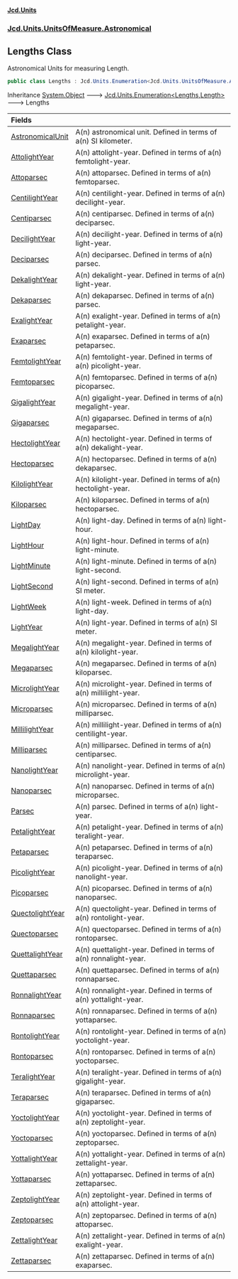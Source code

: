 #### [Jcd.Units](index.md 'index')
### [Jcd.Units.UnitsOfMeasure.Astronomical](Jcd.Units.UnitsOfMeasure.Astronomical.md 'Jcd.Units.UnitsOfMeasure.Astronomical')

## Lengths Class

Astronomical Units for measuring Length.

```csharp
public class Lengths : Jcd.Units.Enumeration<Jcd.Units.UnitsOfMeasure.Astronomical.Lengths, Jcd.Units.UnitTypes.Length>
```

Inheritance [System.Object](https://docs.microsoft.com/en-us/dotnet/api/System.Object 'System.Object') &#129106; [Jcd.Units.Enumeration&lt;](Jcd.Units.Enumeration_TEnumeration,T_.md 'Jcd.Units.Enumeration<TEnumeration,T>')[Lengths](Jcd.Units.UnitsOfMeasure.Astronomical.Lengths.md 'Jcd.Units.UnitsOfMeasure.Astronomical.Lengths')[,](Jcd.Units.Enumeration_TEnumeration,T_.md 'Jcd.Units.Enumeration<TEnumeration,T>')[Length](Jcd.Units.UnitTypes.Length.md 'Jcd.Units.UnitTypes.Length')[&gt;](Jcd.Units.Enumeration_TEnumeration,T_.md 'Jcd.Units.Enumeration<TEnumeration,T>') &#129106; Lengths

| Fields | |
| :--- | :--- |
| [AstronomicalUnit](Jcd.Units.UnitsOfMeasure.Astronomical.Lengths.AstronomicalUnit.md 'Jcd.Units.UnitsOfMeasure.Astronomical.Lengths.AstronomicalUnit') | A(n) astronomical unit. Defined in terms of a(n) SI kilometer. |
| [AttolightYear](Jcd.Units.UnitsOfMeasure.Astronomical.Lengths.AttolightYear.md 'Jcd.Units.UnitsOfMeasure.Astronomical.Lengths.AttolightYear') | A(n) attolight-year. Defined in terms of a(n) femtolight-year. |
| [Attoparsec](Jcd.Units.UnitsOfMeasure.Astronomical.Lengths.Attoparsec.md 'Jcd.Units.UnitsOfMeasure.Astronomical.Lengths.Attoparsec') | A(n) attoparsec. Defined in terms of a(n) femtoparsec. |
| [CentilightYear](Jcd.Units.UnitsOfMeasure.Astronomical.Lengths.CentilightYear.md 'Jcd.Units.UnitsOfMeasure.Astronomical.Lengths.CentilightYear') | A(n) centilight-year. Defined in terms of a(n) decilight-year. |
| [Centiparsec](Jcd.Units.UnitsOfMeasure.Astronomical.Lengths.Centiparsec.md 'Jcd.Units.UnitsOfMeasure.Astronomical.Lengths.Centiparsec') | A(n) centiparsec. Defined in terms of a(n) deciparsec. |
| [DecilightYear](Jcd.Units.UnitsOfMeasure.Astronomical.Lengths.DecilightYear.md 'Jcd.Units.UnitsOfMeasure.Astronomical.Lengths.DecilightYear') | A(n) decilight-year. Defined in terms of a(n) light-year. |
| [Deciparsec](Jcd.Units.UnitsOfMeasure.Astronomical.Lengths.Deciparsec.md 'Jcd.Units.UnitsOfMeasure.Astronomical.Lengths.Deciparsec') | A(n) deciparsec. Defined in terms of a(n) parsec. |
| [DekalightYear](Jcd.Units.UnitsOfMeasure.Astronomical.Lengths.DekalightYear.md 'Jcd.Units.UnitsOfMeasure.Astronomical.Lengths.DekalightYear') | A(n) dekalight-year. Defined in terms of a(n) light-year. |
| [Dekaparsec](Jcd.Units.UnitsOfMeasure.Astronomical.Lengths.Dekaparsec.md 'Jcd.Units.UnitsOfMeasure.Astronomical.Lengths.Dekaparsec') | A(n) dekaparsec. Defined in terms of a(n) parsec. |
| [ExalightYear](Jcd.Units.UnitsOfMeasure.Astronomical.Lengths.ExalightYear.md 'Jcd.Units.UnitsOfMeasure.Astronomical.Lengths.ExalightYear') | A(n) exalight-year. Defined in terms of a(n) petalight-year. |
| [Exaparsec](Jcd.Units.UnitsOfMeasure.Astronomical.Lengths.Exaparsec.md 'Jcd.Units.UnitsOfMeasure.Astronomical.Lengths.Exaparsec') | A(n) exaparsec. Defined in terms of a(n) petaparsec. |
| [FemtolightYear](Jcd.Units.UnitsOfMeasure.Astronomical.Lengths.FemtolightYear.md 'Jcd.Units.UnitsOfMeasure.Astronomical.Lengths.FemtolightYear') | A(n) femtolight-year. Defined in terms of a(n) picolight-year. |
| [Femtoparsec](Jcd.Units.UnitsOfMeasure.Astronomical.Lengths.Femtoparsec.md 'Jcd.Units.UnitsOfMeasure.Astronomical.Lengths.Femtoparsec') | A(n) femtoparsec. Defined in terms of a(n) picoparsec. |
| [GigalightYear](Jcd.Units.UnitsOfMeasure.Astronomical.Lengths.GigalightYear.md 'Jcd.Units.UnitsOfMeasure.Astronomical.Lengths.GigalightYear') | A(n) gigalight-year. Defined in terms of a(n) megalight-year. |
| [Gigaparsec](Jcd.Units.UnitsOfMeasure.Astronomical.Lengths.Gigaparsec.md 'Jcd.Units.UnitsOfMeasure.Astronomical.Lengths.Gigaparsec') | A(n) gigaparsec. Defined in terms of a(n) megaparsec. |
| [HectolightYear](Jcd.Units.UnitsOfMeasure.Astronomical.Lengths.HectolightYear.md 'Jcd.Units.UnitsOfMeasure.Astronomical.Lengths.HectolightYear') | A(n) hectolight-year. Defined in terms of a(n) dekalight-year. |
| [Hectoparsec](Jcd.Units.UnitsOfMeasure.Astronomical.Lengths.Hectoparsec.md 'Jcd.Units.UnitsOfMeasure.Astronomical.Lengths.Hectoparsec') | A(n) hectoparsec. Defined in terms of a(n) dekaparsec. |
| [KilolightYear](Jcd.Units.UnitsOfMeasure.Astronomical.Lengths.KilolightYear.md 'Jcd.Units.UnitsOfMeasure.Astronomical.Lengths.KilolightYear') | A(n) kilolight-year. Defined in terms of a(n) hectolight-year. |
| [Kiloparsec](Jcd.Units.UnitsOfMeasure.Astronomical.Lengths.Kiloparsec.md 'Jcd.Units.UnitsOfMeasure.Astronomical.Lengths.Kiloparsec') | A(n) kiloparsec. Defined in terms of a(n) hectoparsec. |
| [LightDay](Jcd.Units.UnitsOfMeasure.Astronomical.Lengths.LightDay.md 'Jcd.Units.UnitsOfMeasure.Astronomical.Lengths.LightDay') | A(n) light-day. Defined in terms of a(n) light-hour. |
| [LightHour](Jcd.Units.UnitsOfMeasure.Astronomical.Lengths.LightHour.md 'Jcd.Units.UnitsOfMeasure.Astronomical.Lengths.LightHour') | A(n) light-hour. Defined in terms of a(n) light-minute. |
| [LightMinute](Jcd.Units.UnitsOfMeasure.Astronomical.Lengths.LightMinute.md 'Jcd.Units.UnitsOfMeasure.Astronomical.Lengths.LightMinute') | A(n) light-minute. Defined in terms of a(n) light-second. |
| [LightSecond](Jcd.Units.UnitsOfMeasure.Astronomical.Lengths.LightSecond.md 'Jcd.Units.UnitsOfMeasure.Astronomical.Lengths.LightSecond') | A(n) light-second. Defined in terms of a(n) SI meter. |
| [LightWeek](Jcd.Units.UnitsOfMeasure.Astronomical.Lengths.LightWeek.md 'Jcd.Units.UnitsOfMeasure.Astronomical.Lengths.LightWeek') | A(n) light-week. Defined in terms of a(n) light-day. |
| [LightYear](Jcd.Units.UnitsOfMeasure.Astronomical.Lengths.LightYear.md 'Jcd.Units.UnitsOfMeasure.Astronomical.Lengths.LightYear') | A(n) light-year. Defined in terms of a(n) SI meter. |
| [MegalightYear](Jcd.Units.UnitsOfMeasure.Astronomical.Lengths.MegalightYear.md 'Jcd.Units.UnitsOfMeasure.Astronomical.Lengths.MegalightYear') | A(n) megalight-year. Defined in terms of a(n) kilolight-year. |
| [Megaparsec](Jcd.Units.UnitsOfMeasure.Astronomical.Lengths.Megaparsec.md 'Jcd.Units.UnitsOfMeasure.Astronomical.Lengths.Megaparsec') | A(n) megaparsec. Defined in terms of a(n) kiloparsec. |
| [MicrolightYear](Jcd.Units.UnitsOfMeasure.Astronomical.Lengths.MicrolightYear.md 'Jcd.Units.UnitsOfMeasure.Astronomical.Lengths.MicrolightYear') | A(n) microlight-year. Defined in terms of a(n) millilight-year. |
| [Microparsec](Jcd.Units.UnitsOfMeasure.Astronomical.Lengths.Microparsec.md 'Jcd.Units.UnitsOfMeasure.Astronomical.Lengths.Microparsec') | A(n) microparsec. Defined in terms of a(n) milliparsec. |
| [MillilightYear](Jcd.Units.UnitsOfMeasure.Astronomical.Lengths.MillilightYear.md 'Jcd.Units.UnitsOfMeasure.Astronomical.Lengths.MillilightYear') | A(n) millilight-year. Defined in terms of a(n) centilight-year. |
| [Milliparsec](Jcd.Units.UnitsOfMeasure.Astronomical.Lengths.Milliparsec.md 'Jcd.Units.UnitsOfMeasure.Astronomical.Lengths.Milliparsec') | A(n) milliparsec. Defined in terms of a(n) centiparsec. |
| [NanolightYear](Jcd.Units.UnitsOfMeasure.Astronomical.Lengths.NanolightYear.md 'Jcd.Units.UnitsOfMeasure.Astronomical.Lengths.NanolightYear') | A(n) nanolight-year. Defined in terms of a(n) microlight-year. |
| [Nanoparsec](Jcd.Units.UnitsOfMeasure.Astronomical.Lengths.Nanoparsec.md 'Jcd.Units.UnitsOfMeasure.Astronomical.Lengths.Nanoparsec') | A(n) nanoparsec. Defined in terms of a(n) microparsec. |
| [Parsec](Jcd.Units.UnitsOfMeasure.Astronomical.Lengths.Parsec.md 'Jcd.Units.UnitsOfMeasure.Astronomical.Lengths.Parsec') | A(n) parsec. Defined in terms of a(n) light-year. |
| [PetalightYear](Jcd.Units.UnitsOfMeasure.Astronomical.Lengths.PetalightYear.md 'Jcd.Units.UnitsOfMeasure.Astronomical.Lengths.PetalightYear') | A(n) petalight-year. Defined in terms of a(n) teralight-year. |
| [Petaparsec](Jcd.Units.UnitsOfMeasure.Astronomical.Lengths.Petaparsec.md 'Jcd.Units.UnitsOfMeasure.Astronomical.Lengths.Petaparsec') | A(n) petaparsec. Defined in terms of a(n) teraparsec. |
| [PicolightYear](Jcd.Units.UnitsOfMeasure.Astronomical.Lengths.PicolightYear.md 'Jcd.Units.UnitsOfMeasure.Astronomical.Lengths.PicolightYear') | A(n) picolight-year. Defined in terms of a(n) nanolight-year. |
| [Picoparsec](Jcd.Units.UnitsOfMeasure.Astronomical.Lengths.Picoparsec.md 'Jcd.Units.UnitsOfMeasure.Astronomical.Lengths.Picoparsec') | A(n) picoparsec. Defined in terms of a(n) nanoparsec. |
| [QuectolightYear](Jcd.Units.UnitsOfMeasure.Astronomical.Lengths.QuectolightYear.md 'Jcd.Units.UnitsOfMeasure.Astronomical.Lengths.QuectolightYear') | A(n) quectolight-year. Defined in terms of a(n) rontolight-year. |
| [Quectoparsec](Jcd.Units.UnitsOfMeasure.Astronomical.Lengths.Quectoparsec.md 'Jcd.Units.UnitsOfMeasure.Astronomical.Lengths.Quectoparsec') | A(n) quectoparsec. Defined in terms of a(n) rontoparsec. |
| [QuettalightYear](Jcd.Units.UnitsOfMeasure.Astronomical.Lengths.QuettalightYear.md 'Jcd.Units.UnitsOfMeasure.Astronomical.Lengths.QuettalightYear') | A(n) quettalight-year. Defined in terms of a(n) ronnalight-year. |
| [Quettaparsec](Jcd.Units.UnitsOfMeasure.Astronomical.Lengths.Quettaparsec.md 'Jcd.Units.UnitsOfMeasure.Astronomical.Lengths.Quettaparsec') | A(n) quettaparsec. Defined in terms of a(n) ronnaparsec. |
| [RonnalightYear](Jcd.Units.UnitsOfMeasure.Astronomical.Lengths.RonnalightYear.md 'Jcd.Units.UnitsOfMeasure.Astronomical.Lengths.RonnalightYear') | A(n) ronnalight-year. Defined in terms of a(n) yottalight-year. |
| [Ronnaparsec](Jcd.Units.UnitsOfMeasure.Astronomical.Lengths.Ronnaparsec.md 'Jcd.Units.UnitsOfMeasure.Astronomical.Lengths.Ronnaparsec') | A(n) ronnaparsec. Defined in terms of a(n) yottaparsec. |
| [RontolightYear](Jcd.Units.UnitsOfMeasure.Astronomical.Lengths.RontolightYear.md 'Jcd.Units.UnitsOfMeasure.Astronomical.Lengths.RontolightYear') | A(n) rontolight-year. Defined in terms of a(n) yoctolight-year. |
| [Rontoparsec](Jcd.Units.UnitsOfMeasure.Astronomical.Lengths.Rontoparsec.md 'Jcd.Units.UnitsOfMeasure.Astronomical.Lengths.Rontoparsec') | A(n) rontoparsec. Defined in terms of a(n) yoctoparsec. |
| [TeralightYear](Jcd.Units.UnitsOfMeasure.Astronomical.Lengths.TeralightYear.md 'Jcd.Units.UnitsOfMeasure.Astronomical.Lengths.TeralightYear') | A(n) teralight-year. Defined in terms of a(n) gigalight-year. |
| [Teraparsec](Jcd.Units.UnitsOfMeasure.Astronomical.Lengths.Teraparsec.md 'Jcd.Units.UnitsOfMeasure.Astronomical.Lengths.Teraparsec') | A(n) teraparsec. Defined in terms of a(n) gigaparsec. |
| [YoctolightYear](Jcd.Units.UnitsOfMeasure.Astronomical.Lengths.YoctolightYear.md 'Jcd.Units.UnitsOfMeasure.Astronomical.Lengths.YoctolightYear') | A(n) yoctolight-year. Defined in terms of a(n) zeptolight-year. |
| [Yoctoparsec](Jcd.Units.UnitsOfMeasure.Astronomical.Lengths.Yoctoparsec.md 'Jcd.Units.UnitsOfMeasure.Astronomical.Lengths.Yoctoparsec') | A(n) yoctoparsec. Defined in terms of a(n) zeptoparsec. |
| [YottalightYear](Jcd.Units.UnitsOfMeasure.Astronomical.Lengths.YottalightYear.md 'Jcd.Units.UnitsOfMeasure.Astronomical.Lengths.YottalightYear') | A(n) yottalight-year. Defined in terms of a(n) zettalight-year. |
| [Yottaparsec](Jcd.Units.UnitsOfMeasure.Astronomical.Lengths.Yottaparsec.md 'Jcd.Units.UnitsOfMeasure.Astronomical.Lengths.Yottaparsec') | A(n) yottaparsec. Defined in terms of a(n) zettaparsec. |
| [ZeptolightYear](Jcd.Units.UnitsOfMeasure.Astronomical.Lengths.ZeptolightYear.md 'Jcd.Units.UnitsOfMeasure.Astronomical.Lengths.ZeptolightYear') | A(n) zeptolight-year. Defined in terms of a(n) attolight-year. |
| [Zeptoparsec](Jcd.Units.UnitsOfMeasure.Astronomical.Lengths.Zeptoparsec.md 'Jcd.Units.UnitsOfMeasure.Astronomical.Lengths.Zeptoparsec') | A(n) zeptoparsec. Defined in terms of a(n) attoparsec. |
| [ZettalightYear](Jcd.Units.UnitsOfMeasure.Astronomical.Lengths.ZettalightYear.md 'Jcd.Units.UnitsOfMeasure.Astronomical.Lengths.ZettalightYear') | A(n) zettalight-year. Defined in terms of a(n) exalight-year. |
| [Zettaparsec](Jcd.Units.UnitsOfMeasure.Astronomical.Lengths.Zettaparsec.md 'Jcd.Units.UnitsOfMeasure.Astronomical.Lengths.Zettaparsec') | A(n) zettaparsec. Defined in terms of a(n) exaparsec. |
